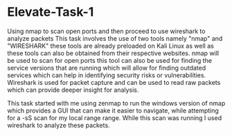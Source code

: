 # Elevate-Task-1
Using nmap to scan open ports and then proceed to use wireshark to analyze packets
This task involves the use of two tools namely "nmap" and "WIRESHARK" these tools are already preloaded on Kali Linux as well as these tools can also be obtained from their respective websites.
nmap will be used to scan for open ports this tool can also be used for finding the service versions that are running which will allow for finding outdated services which can help in identifying security risks or vulnerabilities.
Wireshark is used for packet capture and can be used to read raw packets which can provide deeper insight for analysis.


This task started with me using zenmap to run the windows version of nmap which provides a GUI that can make it easier to navigate, while attempting for a -sS scan for my local range range. While this scan was running I used wireshark to analyze these packets.
